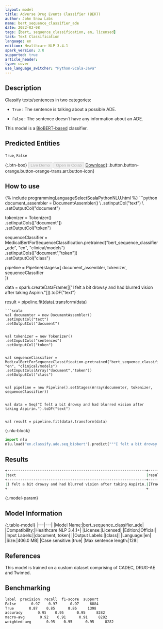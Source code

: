 ```yaml
---
layout: model
title: Adverse Drug Events Classifier (BERT)
author: John Snow Labs
name: bert_sequence_classifier_ade
date: 2022-02-08
tags: [bert, sequence_classification, en, licensed]
task: Text Classification
language: en
edition: Healthcare NLP 3.4.1
spark_version: 3.0
supported: true
article_header:
type: cover
use_language_switcher: "Python-Scala-Java"
---
```



## Description


Classify texts/sentences in two categories:


- `True` : The sentence is talking about a possible ADE.


- `False` : The sentence doesn’t have any information about an ADE.


This model is a [BioBERT-based](https://github.com/dmis-lab/biobert) classifier.


## Predicted Entities


`True`, `False`


{:.btn-box}
<button class="button button-orange" disabled>Live Demo</button>
<button class="button button-orange" disabled>Open in Colab</button>
[Download](https://s3.amazonaws.com/auxdata.johnsnowlabs.com/clinical/models/bert_sequence_classifier_ade_en_3.4.1_3.0_1644324436716.zip){:.button.button-orange.button-orange-trans.arr.button-icon}


## How to use






<div class="tabs-box" markdown="1">
{% include programmingLanguageSelectScalaPythonNLU.html %}
```python
document_assembler = DocumentAssembler() \
.setInputCol("text") \
.setOutputCol("document")


tokenizer = Tokenizer() \
.setInputCols(["document"]) \
.setOutputCol("token")


sequenceClassifier = MedicalBertForSequenceClassification.pretrained("bert_sequence_classifier_ade", "en", "clinical/models")\
.setInputCols(["document","token"])\
.setOutputCol("class")


pipeline = Pipeline(stages=[
document_assembler, 
tokenizer,
sequenceClassifier    
])


data = spark.createDataFrame([["I felt a bit drowsy and had blurred vision after taking Aspirin."]]).toDF("text")


result = pipeline.fit(data).transform(data)
```
```scala
val documenter = new DocumentAssembler() 
.setInputCol("text") 
.setOutputCol("document")


val tokenizer = new Tokenizer()
.setInputCols("sentences")
.setOutputCol("token")


val sequenceClassifier = MedicalBertForSequenceClassification.pretrained("bert_sequence_classifier_ade", "en", "clinical/models")
.setInputCols(Array("document","token"))
.setOutputCol("class")


val pipeline = new Pipeline().setStages(Array(documenter, tokenizer, sequenceClassifier))


val data = Seq("I felt a bit drowsy and had blurred vision after taking Aspirin.").toDF("text")


val result = pipeline.fit(data).transform(data)
```


{:.nlu-block}
```python
import nlu
nlu.load("en.classify.ade.seq_biobert").predict("""I felt a bit drowsy and had blurred vision after taking Aspirin.""")
```

</div>


## Results


```bash
+----------------------------------------------------------------+------+
|text                                                            |result|
+----------------------------------------------------------------+------+
|I felt a bit drowsy and had blurred vision after taking Aspirin.|[True]|
+----------------------------------------------------------------+------+
```


{:.model-param}
## Model Information


{:.table-model}
|---|---|
|Model Name:|bert_sequence_classifier_ade|
|Compatibility:|Healthcare NLP 3.4.1+|
|License:|Licensed|
|Edition:|Official|
|Input Labels:|[document, token]|
|Output Labels:|[class]|
|Language:|en|
|Size:|406.0 MB|
|Case sensitive:|true|
|Max sentence length:|128|


## References


This model is trained on a custom dataset comprising of CADEC, DRUG-AE and Twimed.


## Benchmarking


```bash 
label  precision  recall  f1-score  support
False       0.97    0.97      0.97     6884
True       0.87    0.85      0.86     1398
accuracy       0.95    0.95      0.95     8282
macro-avg       0.92    0.91      0.91     8282
weighted-avg       0.95    0.95      0.95     8282
```
<!--stackedit_data:
eyJoaXN0b3J5IjpbMTA5NTEwNTM1MSwxOTk2NjIzMTM3LC0yMD
EzMDEzOTQ1XX0=
-->